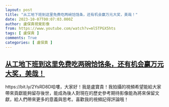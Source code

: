 ```yaml
---
layout: post
title: "从工地下班到这里免费吃两碗饸饹条，还有机会赢万元大奖，美哉！"
date: 2023-10-07T00:07:03.000Z
author: 盧保貴視覺影像
from: https://www.youtube.com/watch?v=ml5TPGX5hts
tags: [ 盧保貴 ]
comments: True
categories: [ 盧保貴 ]
---
```

<!--1696637223000-->
[从工地下班到这里免费吃两碗饸饹条，还有机会赢万元大奖，美哉！](https://www.youtube.com/watch?v=ml5TPGX5hts)
------

<div>
https://bit.ly/2YsRD8D哈嘍，大家好！我是盧寶貴！我拍攝的視頻希望能給大家帶來貢獻能夠留存後世，能成為後人對現在的歷史參考期待影像能為將來保留文獻，給人們帶來更多的意義與思考。喜歡我的視頻記得評論哦！
</div>
